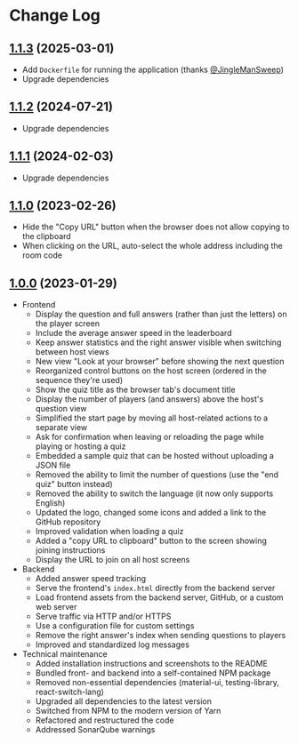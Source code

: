 # Change Log

## [1.1.3](https://github.com/david-04/quiz-mate/releases/tag/v1.1.2) (2025-03-01)

- Add `Dockerfile` for running the application (thanks [@JingleManSweep](https://github.com/jinglemansweep))
- Upgrade dependencies

## [1.1.2](https://github.com/david-04/quiz-mate/releases/tag/v1.1.2) (2024-07-21)

- Upgrade dependencies


## [1.1.1](https://github.com/david-04/quiz-mate/releases/tag/v1.1.1) (2024-02-03)

- Upgrade dependencies

## [1.1.0](https://github.com/david-04/quiz-mate/releases/tag/v1.1.0) (2023-02-26)

- Hide the "Copy URL" button when the browser does not allow copying to the clipboard
- When clicking on the URL, auto-select the whole address including the room code

## [1.0.0](https://github.com/david-04/quiz-mate/releases/tag/v1.0.0) (2023-01-29)

- Frontend
  - Display the question and full answers (rather than just the letters) on the player screen
  - Include the average answer speed in the leaderboard
  - Keep answer statistics and the right answer visible when switching between host views
  - New view "Look at your browser" before showing the next question
  - Reorganized control buttons on the host screen (ordered in the sequence they're used)
  - Show the quiz title as the browser tab's document title
  - Display the number of players (and answers) above the host's question view
  - Simplified the start page by moving all host-related actions to a separate view
  - Ask for confirmation when leaving or reloading the page while playing or hosting a quiz
  - Embedded a sample quiz that can be hosted without uploading a JSON file
  - Removed the ability to limit the number of questions (use the "end quiz" button instead)
  - Removed the ability to switch the language (it now only supports English)
  - Updated the logo, changed some icons and added a link to the GitHub repository
  - Improved validation when loading a quiz
  - Added a "copy URL to clipboard" button to the screen showing joining instructions
  - Display the URL to join on all host screens
- Backend
  - Added answer speed tracking
  - Serve the frontend's `index.html` directly from the backend server
  - Load frontend assets from the backend server, GitHub, or a custom web server
  - Serve traffic via HTTP and/or HTTPS
  - Use a configuration file for custom settings
  - Remove the right answer's index when sending questions to players
  - Improved and standardized log messages
- Technical maintenance
  - Added installation instructions and screenshots to the README
  - Bundled front- and backend into a self-contained NPM package
  - Removed non-essential dependencies (material-ui, testing-library, react-switch-lang)
  - Upgraded all dependencies to the latest version
  - Switched from NPM to the modern version of Yarn
  - Refactored and restructured the code
  - Addressed SonarQube warnings
